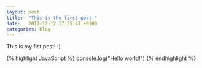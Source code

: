 ```yaml
---
layout: post
title:  "This is the first post!"
date:   2017-12-12 17:55:47 +0100
categories: blog
---
```

This is my fist post! :)


{% highlight JavaScript %}
console.log("Hello world!")
{% endhighlight %}

